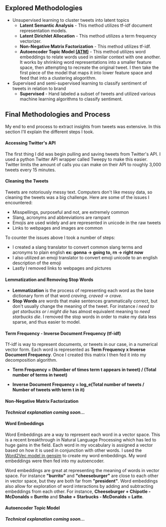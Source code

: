 ## Explored Methodologies
* Unsupervised learning to cluster tweets into latent topics
    * **Latent Semantic Analysis** - This method utilizes tf-idf document representation models.
    * **Latent Dirichlet Allocation** - This method utilizes a term frequency vectorizer.
    * **Non-Negative Matrix Factorization** - This method utilizes tf-idf.
    * **Autoencoder Topic Model  [(ATM)](https://www.prhlt.upv.es/workshops/iwes15/pdf/iwes15-kumar-d'haro.pdf "DATM")** - This method utilizes word embeddings to relate words used in similar context with one another.  It works by shrinking word representations into a smaller feature space, then attempting to recreate the original tweet.  I then take the first piece of the model that maps it into lower feature space and feed that into a clustering alogorithm.
* Supervised and semi-supervised learning to classify sentiment of tweets in relation to brand
    * **Supervised** - Hand labeled a subset of tweets and utilized various machine learning algorithms to classify sentiment.

## Final Methodologies and Process

My end to end process to extract insights from tweets was extensive.  In this section I'll explain the different steps I took.

#### Accessing Twitter's API
The first thing I did was begin pulling and saving tweets from Twitter's API.  I used a python Twitter API wrapper called Tweepy to make this easier.  Twitter limits the amount of calls you can make on their API to roughly 3,000 tweets every 15 minutes.  

#### Cleaning the Tweets
Tweets are notoriously messy text.  Computers don't like messy data, so cleaning the tweets was a big challenge.  Here are some of the issues I encountered:
* Misspellings, purposeful and not, are extremely common   
* Slang, acronyms and abbreviations are rampant
* Emojis are used widely and are represented in unicode in the raw tweets
* Links to webpages and images are common

To counter the issues above I took a number of steps:
* I created a slang translator to convert common slang terms and acronyms to plain english **ex: gonna -> going to, rn -> right now**
* I also utilized an emoji translator to convert emoji unicode to an english description of the emoji
* Lastly I removed links to webpages and pictures

#### Lemmatization and Removing Stop Words
* **Lemmatization** is the process of representing each word as the base dictionary form of that word *craving, craved -> crave*.
* **Stop Words** are words that make sentences grammatically correct, but don't usually change the meaning of the tweet. For instance *i need to get starbucks or i might die* has almost equivalent meaning to *need starbucks die*.  I removed the stop words in order to make my data less sparse, and thus easier to model.

#### Term Frequency - Inverse Document Frequency (tf-idf)

Tf-idf is way to represent documents, or tweets in our case, in a numerical vector form.  Each word is represented as **Term Frequency x Inverse Document Frequency**.  Once I created this matrix I then fed it into my decomposition algorithm.

* **Term Frequency = (Number of times term t appears in tweet) / (Total number of terms in tweet)**

* **Inverse Document Frequency = log_e(Total number of tweets / Number of tweets with term t in it)**

#### Non-Negative Matrix Factorization

***Technical explanation coming soon...***

#### Word Embeddings

Word Embeddings are a way to represent each word in a vector space.  This is a recent breakthrough in Natural Language Processing which has led to huge gains in the field.  Each word in my vocabulary is assigned a vector based on how it is used in conjunction with other words.  I used the [Word2Vec model in gensim](https://radimrehurek.com/gensim/models/word2vec.html) to create my word embeddings.  My word embeddings were then fed into my autoencoder.

Word embeddings are great at representing the meaning of words in vector space.  For instance **"burrito"** and **"cheeseburger"** are close to each other in vector space, but they are both far from **"president"**.  Word embeddings also allow for exploration of word interactions by adding and subtracting embeddings from each other. For instance, **Cheeseburger + Chipotle - McDonalds = Burrito** and **Shake + Starbucks - McDonalds = Latte**.  


#### Autoencoder Topic Model

***Technical explanation coming soon...***
